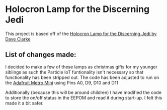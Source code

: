 # Holocron Lamp for the Discerning Jedi

This project is based off of the [Holocron Lamp for the Discerning Jedi by Dave Clarke](https://www.thingiverse.com/thing:1762432)

List of changes made:
-----
I decided to make a few of these lamps as christmas gifts for my younger siblings as such the Particle IoT funtionality isn't necessary so that functionality has been stripped out. The code has been adjusted to run on the [Adafruit Metro Mini](https://www.adafruit.com/product/2590) using Pins A0, D9, D10 and D11

Additionally (because this will be around children) I have modified the code to store the on/off status in the EEPOM and read it during start-up. I felt this made it a bit safer.

